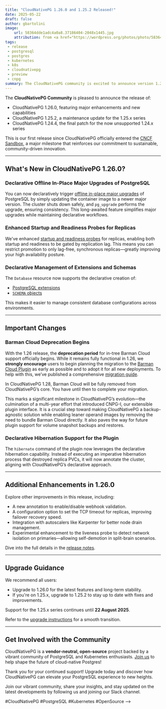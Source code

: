 ```yaml
---
title: "CloudNativePG 1.26.0 and 1.25.2 Released!"
date: 2025-05-22
draft: false
author: gbartolini
image:
    url: 58364dde1adc4a0a8.37186404-2048x1445.jpg
    attribution: from <a href="https://wordpress.org/photos/photo/58364dde1a/">Saurabh</a>
tags:
 - release
 - postgresql
 - postgres
 - kubernetes
 - k8s
 - cloudnativepg
 - preview
 - cnpg
summary: The CloudNativePG community is excited to announce version 1.26.0, featuring powerful new capabilities for PostgreSQL on Kubernetes, alongside the maintenance release 1.25.2. This release also includes 1.24.4, the final patch for the now-retired 1.24.x series.
---
```


The **CloudNativePG Community** is pleased to announce the release of:

- CloudNativePG 1.26.0, featuring major enhancements and new capabilities
- CloudNativePG 1.25.2, a maintenance update for the 1.25.x series
- CloudNativePG 1.24.4, the final patch for the now unsupported 1.24.x series

This is our first release since CloudNativePG officially entered the
[CNCF Sandbox](https://www.cncf.io/sandbox-projects/), a major milestone that
reinforces our commitment to sustainable, community-driven innovation.

---

## What's New in CloudNativePG 1.26.0?

### Declarative Offline In-Place Major Upgrades of PostgreSQL

You can now declaratively trigger
[offline in-place major upgrades](https://cloudnative-pg.io/documentation/1.26/postgres_upgrades/)
of PostgreSQL by simply updating the container image to a newer major version.
The cluster shuts down safely, and `pg_upgrade` performs the upgrade, ensuring
consistency. This long-awaited feature simplifies major upgrades while
maintaining declarative workflows.

### Enhanced Startup and Readiness Probes for Replicas

We've enhanced [startup and readiness probes](https://cloudnative-pg.io/documentation/1.26/instance_manager/)
for replicas, enabling both startup and readiness to be gated by replication
lag. This means you can restrict promotion to only lag-free, synchronous
replicas—greatly improving your high availability posture.

### Declarative Management of Extensions and Schemas

The `Database` resource now supports the declarative creation of:

- [PostgreSQL extensions](https://cloudnative-pg.io/documentation/1.26/declarative_database_management/#managing-extensions-in-a-database)
- [`SCHEMA` objects](https://cloudnative-pg.io/documentation/1.26/declarative_database_management/#managing-schemas-in-a-database)

This makes it easier to manage consistent database configurations across
environments.

---

## Important Changes

### Barman Cloud Deprecation Begins

With the 1.26 release, the **deprecation period** for in-tree Barman Cloud
support officially begins. While it remains fully functional in 1.26, we
**strongly encourage** users to begin planning the migration to the
[Barman Cloud Plugin](https://cloudnative-pg.io/plugin-barman-cloud/)
as early as possible and to adopt it for all new deployments.
To help with this, we’ve published a comprehensive
[migration guide](https://cloudnative-pg.io/plugin-barman-cloud/docs/migration/).

In CloudNativePG 1.28, Barman Cloud will be fully removed from CloudNativePG’s
core. You have until then to complete your migration.

This marks a significant milestone in CloudNativePG’s evolution—the culmination
of a multi-year effort that introduced CNPG-I, our extensible plugin interface.
It is a crucial step toward making CloudNativePG a backup-agnostic solution
while enabling leaner operand images by removing the need to bundle Barman
Cloud directly. It also paves the way for future plugin support for volume
snapshot backups and restores.

### Declarative Hibernation Support for the Plugin

The `hibernate` command of the plugin now leverages the declarative hibernation
capability. Instead of executing an imperative hibernation process that
destroyed replica PVCs, it will now annotate the cluster, aligning with
CloudNativePG’s declarative approach.

---

## Additional Enhancements in 1.26.0

Explore other improvements in this release, including:

- A new annotation to enable/disable webhook validation.
- A configuration option to set the TCP timeout for replicas, improving
  failover recovery speed.
- Integration with autoscalers like Karpenter for better node drain management.
- Experimental enhancement to the liveness probe to detect network isolation on
  primaries—allowing self-demotion in split-brain scenarios.

Dive into the full details in the
[release notes](https://cloudnative-pg.io/documentation/1.26/release_notes/v1.26/).

---

## Upgrade Guidance

We recommend all users:

- Upgrade to 1.26.0 for the latest features and long-term stability.
- If you're on 1.25.x, upgrade to 1.25.2 to stay up to date with fixes and
  improvements.

Support for the 1.25.x series continues until **22 August 2025**.

Refer to the [upgrade instructions](https://cloudnative-pg.io/documentation/1.26/installation_upgrade/#upgrades)
for a smooth transition.

---

## Get Involved with the Community

CloudNativePG is a **vendor-neutral, open-source** project backed by a vibrant
community of PostgreSQL and Kubernetes enthusiasts.
[Join us](https://github.com/cloudnative-pg/cloudnative-pg?tab=readme-ov-file#communications)
to help shape the future of cloud-native Postgres!

Thank you for your continued support! Upgrade today and discover how
CloudNativePG can elevate your PostgreSQL experience to new heights.

Join our vibrant community, share your insights, and stay updated on the latest developments by following us and joining our Slack channel.

#CloudNativePG #PostgreSQL #Kubernetes #OpenSource
-->

